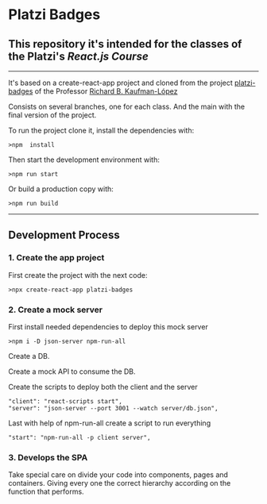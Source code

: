 # Platzi Badges

## This repository it's intended for the classes of the **Platzi's** _React.js Course_

---

It's based on a create-react-app project and cloned from the project [platzi-badges](https://github.com/Sparragus/platzi-badges) of the Professor [Richard B. Kaufman-López](https://github.com/Sparragus)

Consists on several branches, one for each class. And the main with the final version of the project.

To run the project clone it, install the dependencies with:

```
>npm  install
```

Then start the development environment with:

```
>npm run start
```

Or build a production copy with:

```
>npm run build
```

---

## Development Process

### 1. Create the app project

First create the project with the next code:

```
>npx create-react-app platzi-badges
```

### 2. Create a mock server

First install needed dependencies to deploy this mock server

```
>npm i -D json-server npm-run-all
```

Create a DB.

Create a mock API to consume the DB.

Create the scripts to deploy both the client and the server

```
"client": "react-scripts start",
"server": "json-server --port 3001 --watch server/db.json",

```

Last with help of npm-run-all create a script to run everything

```
"start": "npm-run-all -p client server",
```

### 3. Develops the SPA

Take special care on divide your code into components, pages and containers. Giving every one the correct hierarchy according on the function that performs.
